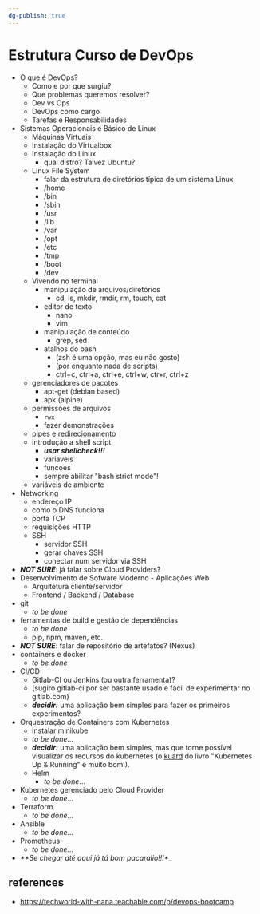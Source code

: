 ```yaml
---
dg-publish: true
---
```

# Estrutura Curso de DevOps


- O que é DevOps?
    - Como e por que surgiu?
    - Que problemas queremos resolver?
    - Dev vs Ops
    - DevOps como cargo
    - Tarefas e Responsabilidades
- Sistemas Operacionais e Básico de Linux
    - Máquinas Virtuais
    - Instalação do Virtualbox
    - Instalação do Linux
        - qual distro? Talvez Ubuntu?
    - Linux File System
        - falar da estrutura de diretórios típica de um sistema Linux
        - /home
        - /bin
        - /sbin
        - /usr
        - /lib
        - /var
        - /opt
        - /etc
        - /tmp
        - /boot
        - /dev
    - Vivendo no terminal
        - manipulação de arquivos/diretórios
            - cd, ls, mkdir, rmdir, rm, touch, cat
        - editor de texto
            - nano
            - vim
        - manipulação de conteúdo
            - grep, sed
        - atalhos do bash
            - (zsh é uma opção, mas eu não gosto)
            - (por enquanto nada de scripts)
            - ctrl+c, ctrl+a, ctrl+e, ctrl+w, ctr+r, ctrl+z
    - gerenciadores de pacotes
        - apt-get (debian based)
        - apk (alpine)
    - permissões de arquivos
        - `rwx`
        - fazer demonstrações
    - pipes e redirecionamento
    - introdução a shell script
        - _**usar shellcheck!!!**_
        - variaveis
        - funcoes
        - sempre abilitar "bash strict mode"!
    - variáveis de ambiente
- Networking
    - endereço IP
    - como o DNS funciona
    - porta TCP
    - requisições HTTP
    - SSH
        - servidor SSH
        - gerar chaves SSH
        - conectar num servidor via SSH
- _**NOT SURE**_: já falar sobre Cloud Providers?
- Desenvolvimento de Sofware Moderno - Aplicações Web
    - Arquitetura cliente/servidor
    - Frontend / Backend / Database
- git
    - _to be done_
- ferramentas de build e gestão de dependências
    - _to be done_
    - pip, npm, maven, etc.
- _**NOT SURE**_: falar de repositório de artefatos? (Nexus)
- containers e docker
    - _to be done_
- CI/CD
    - Gitlab-CI ou Jenkins (ou outra ferramenta)?
    - (sugiro gitlab-ci por ser bastante usado e fácil de experimentar no gitlab.com)
    - _**decidir:**_ uma aplicação bem simples para fazer os primeiros experimentos?
- Orquestração de Containers com Kubernetes
    - instalar minikube
    - _to be done_...
    - _**decidir:**_ uma aplicação bem simples, mas que torne possível visualizar os recursos do kubernetes (o [kuard](https://github.com/kubernetes-up-and-running/kuard) do livro "Kubernetes Up & Running" é muito bom!).
    - Helm
        - _to be done_...
- Kubernetes gerenciado pelo Cloud Provider
    - _to be done_...
- Terraform
    - _to be done_...
- Ansible
    - _to be done_...
- Prometheus
    - _to be done_...
- _**Se chegar até aqui já tá bom pacaralio!!!*__



## references

- <https://techworld-with-nana.teachable.com/p/devops-bootcamp>
